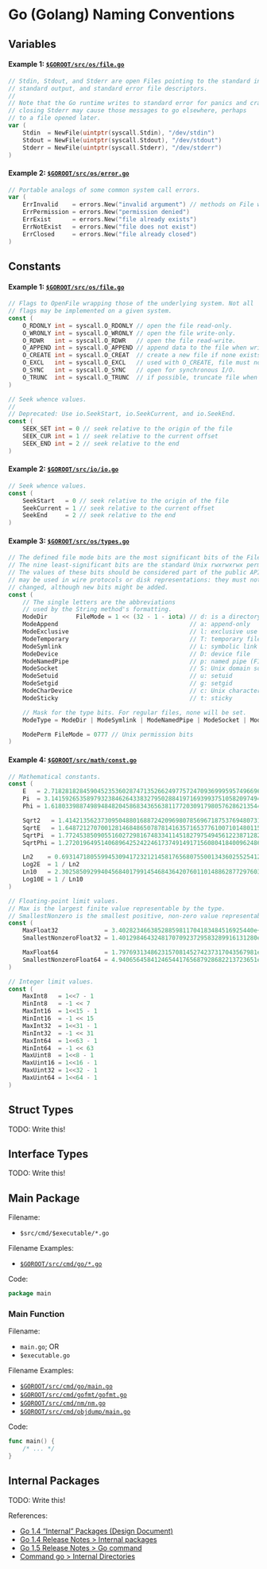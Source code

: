 # Go (Golang) Naming Conventions

## Variables

#### Example 1: [`$GOROOT/src/os/file.go`](https://golang.org/src/os/file.go)

```go
// Stdin, Stdout, and Stderr are open Files pointing to the standard input,
// standard output, and standard error file descriptors.
//
// Note that the Go runtime writes to standard error for panics and crashes;
// closing Stderr may cause those messages to go elsewhere, perhaps
// to a file opened later.
var (
	Stdin  = NewFile(uintptr(syscall.Stdin), "/dev/stdin")
	Stdout = NewFile(uintptr(syscall.Stdout), "/dev/stdout")
	Stderr = NewFile(uintptr(syscall.Stderr), "/dev/stderr")
)
```

#### Example 2: [`$GOROOT/src/os/error.go`](https://golang.org/src/os/error.go)

```go
// Portable analogs of some common system call errors.
var (
	ErrInvalid    = errors.New("invalid argument") // methods on File will return this error when the receiver is nil
	ErrPermission = errors.New("permission denied")
	ErrExist      = errors.New("file already exists")
	ErrNotExist   = errors.New("file does not exist")
	ErrClosed     = errors.New("file already closed")
)
```

## Constants

#### Example 1: [`$GOROOT/src/os/file.go`](https://golang.org/src/os/file.go)

```go
// Flags to OpenFile wrapping those of the underlying system. Not all
// flags may be implemented on a given system.
const (
	O_RDONLY int = syscall.O_RDONLY // open the file read-only.
	O_WRONLY int = syscall.O_WRONLY // open the file write-only.
	O_RDWR   int = syscall.O_RDWR   // open the file read-write.
	O_APPEND int = syscall.O_APPEND // append data to the file when writing.
	O_CREATE int = syscall.O_CREAT  // create a new file if none exists.
	O_EXCL   int = syscall.O_EXCL   // used with O_CREATE, file must not exist
	O_SYNC   int = syscall.O_SYNC   // open for synchronous I/O.
	O_TRUNC  int = syscall.O_TRUNC  // if possible, truncate file when opened.
)

// Seek whence values.
//
// Deprecated: Use io.SeekStart, io.SeekCurrent, and io.SeekEnd.
const (
	SEEK_SET int = 0 // seek relative to the origin of the file
	SEEK_CUR int = 1 // seek relative to the current offset
	SEEK_END int = 2 // seek relative to the end
)
```

#### Example 2: [`$GOROOT/src/io/io.go`](https://golang.org/src/io/io.go)

```go
// Seek whence values.
const (
	SeekStart   = 0 // seek relative to the origin of the file
	SeekCurrent = 1 // seek relative to the current offset
	SeekEnd     = 2 // seek relative to the end
)
```

#### Example 3: [`$GOROOT/src/os/types.go`](https://golang.org/src/os/types.go)

```go
// The defined file mode bits are the most significant bits of the FileMode.
// The nine least-significant bits are the standard Unix rwxrwxrwx permissions.
// The values of these bits should be considered part of the public API and
// may be used in wire protocols or disk representations: they must not be
// changed, although new bits might be added.
const (
	// The single letters are the abbreviations
	// used by the String method's formatting.
	ModeDir        FileMode = 1 << (32 - 1 - iota) // d: is a directory
	ModeAppend                                     // a: append-only
	ModeExclusive                                  // l: exclusive use
	ModeTemporary                                  // T: temporary file; Plan 9 only
	ModeSymlink                                    // L: symbolic link
	ModeDevice                                     // D: device file
	ModeNamedPipe                                  // p: named pipe (FIFO)
	ModeSocket                                     // S: Unix domain socket
	ModeSetuid                                     // u: setuid
	ModeSetgid                                     // g: setgid
	ModeCharDevice                                 // c: Unix character device, when ModeDevice is set
	ModeSticky                                     // t: sticky

	// Mask for the type bits. For regular files, none will be set.
	ModeType = ModeDir | ModeSymlink | ModeNamedPipe | ModeSocket | ModeDevice

	ModePerm FileMode = 0777 // Unix permission bits
)
```

#### Example 4: [`$GOROOT/src/math/const.go`](https://golang.org/src/math/const.go)

```go
// Mathematical constants.
const (
	E   = 2.71828182845904523536028747135266249775724709369995957496696763 // http://oeis.org/A001113
	Pi  = 3.14159265358979323846264338327950288419716939937510582097494459 // http://oeis.org/A000796
	Phi = 1.61803398874989484820458683436563811772030917980576286213544862 // http://oeis.org/A001622

	Sqrt2   = 1.41421356237309504880168872420969807856967187537694807317667974 // http://oeis.org/A002193
	SqrtE   = 1.64872127070012814684865078781416357165377610071014801157507931 // http://oeis.org/A019774
	SqrtPi  = 1.77245385090551602729816748334114518279754945612238712821380779 // http://oeis.org/A002161
	SqrtPhi = 1.27201964951406896425242246173749149171560804184009624861664038 // http://oeis.org/A139339

	Ln2    = 0.693147180559945309417232121458176568075500134360255254120680009 // http://oeis.org/A002162
	Log2E  = 1 / Ln2
	Ln10   = 2.30258509299404568401799145468436420760110148862877297603332790 // http://oeis.org/A002392
	Log10E = 1 / Ln10
)

// Floating-point limit values.
// Max is the largest finite value representable by the type.
// SmallestNonzero is the smallest positive, non-zero value representable by the type.
const (
	MaxFloat32             = 3.40282346638528859811704183484516925440e+38  // 2**127 * (2**24 - 1) / 2**23
	SmallestNonzeroFloat32 = 1.401298464324817070923729583289916131280e-45 // 1 / 2**(127 - 1 + 23)

	MaxFloat64             = 1.797693134862315708145274237317043567981e+308 // 2**1023 * (2**53 - 1) / 2**52
	SmallestNonzeroFloat64 = 4.940656458412465441765687928682213723651e-324 // 1 / 2**(1023 - 1 + 52)
)

// Integer limit values.
const (
	MaxInt8   = 1<<7 - 1
	MinInt8   = -1 << 7
	MaxInt16  = 1<<15 - 1
	MinInt16  = -1 << 15
	MaxInt32  = 1<<31 - 1
	MinInt32  = -1 << 31
	MaxInt64  = 1<<63 - 1
	MinInt64  = -1 << 63
	MaxUint8  = 1<<8 - 1
	MaxUint16 = 1<<16 - 1
	MaxUint32 = 1<<32 - 1
	MaxUint64 = 1<<64 - 1
)
```

## Struct Types

TODO: Write this!

## Interface Types

TODO: Write this!

## Main Package

Filename:
- `$src/cmd/$executable/*.go`

Filename Examples:
- [`$GOROOT/src/cmd/go/*.go`](https://golang.org/src/cmd/go/)

Code:
```go
package main
```

### Main Function

Filename:
- `main.go`; OR
- `$executable.go`

Filename Examples:
- [`$GOROOT/src/cmd/go/main.go`](https://golang.org/src/cmd/go/main.go)
- [`$GOROOT/src/cmd/gofmt/gofmt.go`](https://golang.org/src/cmd/gofmt/gofmt.go)
- [`$GOROOT/src/cmd/nm/nm.go`](https://golang.org/src/cmd/nm/nm.go)
- [`$GOROOT/src/cmd/objdump/main.go`](https://golang.org/src/cmd/objdump/main.go)

Code:
```go
func main() {
	/* ... */
}
```

## Internal Packages

TODO: Write this!

References:
- [Go 1.4 “Internal” Packages (Design Document)][designdoc-internal]
- [Go 1.4 Release Notes > Internal packages][go14relnotes-internal]
- [Go 1.5 Release Notes > Go command][go15relnotes-internal]
- [Command go > Internal Directories][cmdgo-internal]

[designdoc-internal]: https://golang.org/s/go14internal
[go14relnotes-internal]: https://golang.org/doc/go1.4#internalpackages
[go15relnotes-internal]: https://golang.org/doc/go1.5#go_command
[cmdgo-internal]: https://golang.org/cmd/go/#hdr-Internal_Directories
